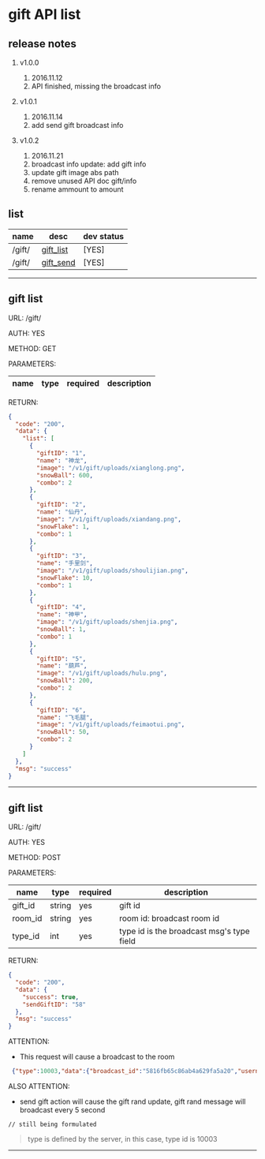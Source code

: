# gift API list

## release notes
1. v1.0.0 
    1. 2016.11.12
    2. API finished, missing the broadcast info

2. v1.0.1 
    1. 2016.11.14
    2. add send gift broadcast info

3. v1.0.2 
    1. 2016.11.21
    2. broadcast info update: add gift info
    3. update gift image abs path
    4. remove unused API doc gift/info
    5. rename ammount to amount

## list

name|desc|dev status
---|---|---
/gift/ | [gift_list](#gift_list) | [YES]
/gift/ | [gift_send](#gift_send) | [YES]

---

<div id="gift_list"></div>

## gift list

URL: /gift/

AUTH: YES

METHOD: GET

PARAMETERS:

name|type|required|description
---|---|---|---

RETURN:
```json
{
  "code": "200",
  "data": {
    "list": [
      {
        "giftID": "1",
        "name": "神龙",
        "image": "/v1/gift/uploads/xianglong.png",
        "snowBall": 600,
        "combo": 2
      },
      {
        "giftID": "2",
        "name": "仙丹",
        "image": "/v1/gift/uploads/xiandang.png",
        "snowFlake": 1,
        "combo": 1
      },
      {
        "giftID": "3",
        "name": "手里剑",
        "image": "/v1/gift/uploads/shoulijian.png",
        "snowFlake": 10,
        "combo": 1
      },
      {
        "giftID": "4",
        "name": "神甲",
        "image": "/v1/gift/uploads/shenjia.png",
        "snowBall": 1,
        "combo": 1
      },
      {
        "giftID": "5",
        "name": "葫芦",
        "image": "/v1/gift/uploads/hulu.png",
        "snowBall": 200,
        "combo": 2
      },
      {
        "giftID": "6",
        "name": "飞毛腿",
        "image": "/v1/gift/uploads/feimaotui.png",
        "snowBall": 50,
        "combo": 2
      }
    ]
  },
  "msg": "success"
}
```

---

<div id="gift_send"></div>

## gift list

URL: /gift/

AUTH: YES

METHOD: POST

PARAMETERS:

name|type|required|description
---|---|---|---
gift_id | string | yes | gift id 
room_id | string | yes | room id: broadcast room id
type_id | int | yes | type id is the broadcast msg's type field


RETURN:
```json
{
  "code": "200",
  "data": {
    "success": true,
    "sendGiftID": "58"
  },
  "msg": "success"
}

```

ATTENTION:

* This request will cause a broadcast to the room
```json
 {"type":10003,"data":{"broadcast_id":"5816fb65c86ab4a629fa5a20","username":"hello","gift_id":"3","gift_name":"手里剑","gift_image":"http://www.example.com/gifts/shoulijian.png","combo":1,"amount":1,"total_price":10,"last_send_time":1479705458}}
```

ALSO ATTENTION:

* send gift action will cause the gift rand update, gift rand message will broadcast every 5 second
```
// still being formulated
```

> type is defined by the server, in this case, type id is 10003

---

